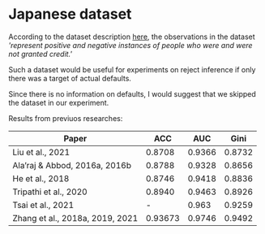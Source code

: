 # Japanese dataset

According to the dataset description [here](https://archive.ics.uci.edu/ml/datasets/Japanese+Credit+Screening), the observations in the dataset _'represent positive and negative instances of people who were and were not granted credit.'_ 

Such a dataset would be useful for experiments on reject inference if only there was a target of actual defaults.

Since there is no information on defaults, I would suggest that we skipped the dataset in our experiment.

Results from previuos researches:

| Paper | ACC | AUC | Gini |
| --- | --- | --- | --- | 
| Liu et al., 2021 | 0.8708 | 0.9366 | 0.8732 |
| Ala’raj & Abbod, 2016a, 2016b | 0.8788 | 0.9328 | 0.8656|
| He et al., 2018 | 0.8746 | 0.9418 | 0.8836 |
| Tripathi et al., 2020 | 0.8940 | 0.9463 | 0.8926 |
| Tsai et al., 2021 | - | 0.963 | 0.9259 |
| Zhang et al., 2018a, 2019, 2021 | 0.93673 | 0.9746 | 0.9492 |